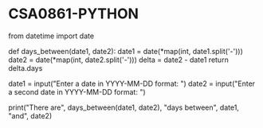 # CSA0861-PYTHON
from datetime import date

def days_between(date1, date2):
    date1 = date(*map(int, date1.split('-')))
    date2 = date(*map(int, date2.split('-')))
    delta = date2 - date1
    return delta.days

date1 = input("Enter a date in YYYY-MM-DD format: ")
date2 = input("Enter a second date in YYYY-MM-DD format: ")

print("There are", days_between(date1, date2), "days between", date1, "and", date2)
